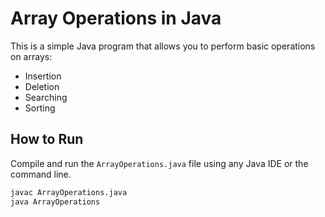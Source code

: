 # Array Operations in Java

This is a simple Java program that allows you to perform basic operations on arrays:
- Insertion
- Deletion
- Searching
- Sorting

## How to Run
Compile and run the `ArrayOperations.java` file using any Java IDE or the command line.

```bash
javac ArrayOperations.java
java ArrayOperations
